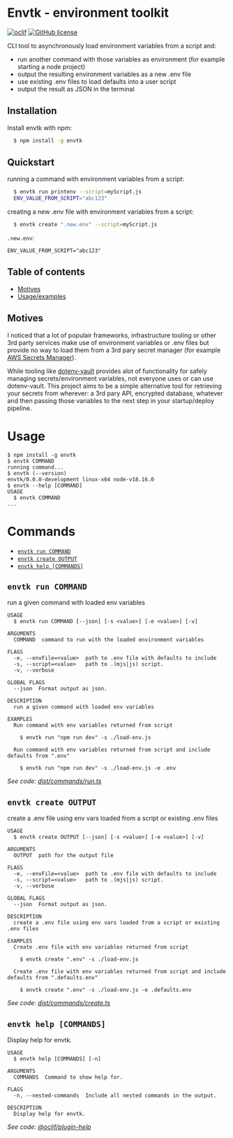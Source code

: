 
# Envtk - environment toolkit
[![oclif](https://img.shields.io/badge/cli-oclif-brightgreen.svg)](https://oclif.io)
[![GitHub license](https://img.shields.io/github/license/oclif/hello-world)](https://github.com/oclif/hello-world/blob/main/LICENSE)


CLI tool to asynchronously load environment variables from a script and:
- run another command with those variables as environment (for example starting a node project)
- output the resulting environment variables as a new .env file
- use existing .env files to load defaults into a user script
- output the result as JSON in the terminal




## Installation

Install envtk with npm:

```bash
  $ npm install -g envtk
```  
## Quickstart

running a command with environment variables from a script:
```bash
  $ envtk run printenv --script=myScript.js
  ENV_VALUE_FROM_SCRIPT="abc123"
```

creating a new .env file with environment variables from a script:
```bash
  $ envtk create ".new.env" --script=myScript.js
```  
`.new.env`:
```
ENV_VALUE_FROM_SCRIPT="abc123"
```
## Table of contents
* [Motives](#Motives)
* [Usage/examples](#Usage/Examples)


## Motives

I noticed that a lot of populair frameworks, infrastructure tooling or other 3rd party services make use of environment variables or .env files but provide no way to load them from a 3rd pary secret manager (for example [AWS Secrets Manager](https://docs.aws.amazon.com/secretsmanager/latest/userguide/intro.html)).

While tooling like [dotenv-vault](https://www.dotenv.org/docs/quickstart) provides alot of functionality for safely managing secrets/environment variables, not everyone uses or can use dotenv-vault. This project aims to be a simple alternative tool for retrieving your secrets from wherever: a 3rd pary API, encrypted database, whatever and then passing those variables to the next step in your startup/deploy pipeline.

# Usage

  <!-- usage -->
```sh-session
$ npm install -g envtk
$ envtk COMMAND
running command...
$ envtk (--version)
envtk/0.0.0-development linux-x64 node-v18.16.0
$ envtk --help [COMMAND]
USAGE
  $ envtk COMMAND
...
```
<!-- usagestop -->

  # Commands

  <!-- commands -->
* [`envtk run COMMAND`](#envtk-run-command)
* [`envtk create OUTPUT`](#envtk-create-output)
* [`envtk help [COMMANDS]`](#envtk-help-commands)


## `envtk run COMMAND`

run a given command with loaded env variables

```
USAGE
  $ envtk run COMMAND [--json] [-s <value>] [-e <value>] [-v]

ARGUMENTS
  COMMAND  command to run with the loaded environment variables

FLAGS
  -e, --envFile=<value>  path to .env file with defaults to include
  -s, --script=<value>   path to .(mjs|js) script.
  -v, --verbose

GLOBAL FLAGS
  --json  Format output as json.

DESCRIPTION
  run a given command with loaded env variables

EXAMPLES
  Run command with env variables returned from script

    $ envtk run "npm run dev" -s ./load-env.js

  Run command with env variables returned from script and include defaults from ".env"

    $ envtk run "npm run dev" -s ./load-env.js -e .env
```

_See code: [dist/commands/run.ts](https://github.com/Fatih-Ertikin/envtk/blob/v0.0.0-development/dist/commands/run.ts)_
<!-- commandsstop -->


## `envtk create OUTPUT`

create a .env file using env vars loaded from a script or existing .env files

```
USAGE
  $ envtk create OUTPUT [--json] [-s <value>] [-e <value>] [-v]

ARGUMENTS
  OUTPUT  path for the output file

FLAGS
  -e, --envFile=<value>  path to .env file with defaults to include
  -s, --script=<value>   path to .(mjs|js) script.
  -v, --verbose

GLOBAL FLAGS
  --json  Format output as json.

DESCRIPTION
  create a .env file using env vars loaded from a script or existing .env files

EXAMPLES
  Create .env file with env variables returned from script

    $ envtk create ".env" -s ./load-env.js

  Create .env file with env variables returned from script and include defaults from ".defaults.env"

    $ envtk create ".env" -s ./load-env.js -e .defaults.env
```

_See code: [dist/commands/create.ts](https://github.com/Fatih-Ertikin/envtk/blob/v0.0.0-development/dist/commands/create.ts)_

## `envtk help [COMMANDS]`

Display help for envtk.

```
USAGE
  $ envtk help [COMMANDS] [-n]

ARGUMENTS
  COMMANDS  Command to show help for.

FLAGS
  -n, --nested-commands  Include all nested commands in the output.

DESCRIPTION
  Display help for envtk.
```

_See code: [@oclif/plugin-help](https://github.com/oclif/plugin-help/blob/v5.2.9/src/commands/help.ts)_

